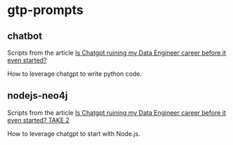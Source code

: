 # gtp-prompts

## chatbot
Scripts from the article [Is Chatgpt ruining my Data Engineer career before it even started?](https://sdelahaies.fr/chatgpt-prompts.html)

How to leverage chatgpt to write python code. 


## nodejs-neo4j
Scripts from the article [Is Chatgpt ruining my Data Engineer career before it even started? TAKE 2](https://sdelahaies.fr/chatgpt-prompts2.html)

How to leverage chatgpt to start with Node.js. 

